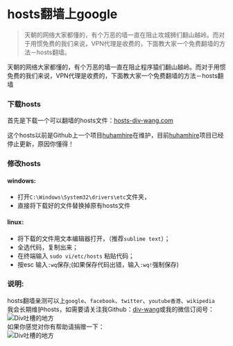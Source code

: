 # hosts翻墙上google

>天朝的网络大家都懂的，有个万恶的墙一直在阻止攻城狮们翻山越岭。而对于用惯免费的我们来说，VPN代理是收费的，下面教大家一个免费翻墙的方法－hosts翻墙。

天朝的网络大家都懂的，有个万恶的墙一直在阻止程序猿们翻山越岭。而对于用惯免费的我们来说，VPN代理是收费的，下面教大家一个免费翻墙的方法－hosts翻墙


### 下载hosts
首先是下载一个可以翻墙的hosts文件：[hosts-div-wang.com](http://pan.baidu.com/s/1kTq1d1H)

这个hosts以前是Github上一个项目[huhamhire](https://github.com/huhamhire/huhamhire-hosts)在维护，目前[huhamhire](https://github.com/huhamhire/huhamhire-hosts)项目已经停止更新，原因你懂得！


### 修改hosts
#### windows:
* 打开`C:\Windows\System32\drivers\etc`文件夹，
* 直接将下载好的文件替换掉原有hosts文件

#### linux:
* 将下载的文件用文本编辑器打开，（推荐`sublime text`）；
* 全选代码，复制出来；  
* 在终端输入 `sudo vi/etc/hosts` 粘贴代码；
* 按esc 输入`:wq`保存;(如果保存代码出错，输入`:wq!`强制保存)

### 说明:
hosts翻墙亲测可以上`google`、`facebook`、`twitter`、`youtube香港`、`wikipedia`  
我会长期维护hosts，如需要请关注我Github：[div-wang](https://github.com/div-wang)或我的微信订阅号：
![Div吐槽的地方](../static/img/qrcode_for_gh_f13c307045b7_430.jpg)  
如果你感觉对你有帮助请捐赠一下：  
![Div吐槽的地方](
https://mmbiz.qlogo.cn/mmbiz/eHSDtyLjkGHNVWVLOMVvTXRnyOaMicJibLibRPib7S1dNKGv7InjaTt73AAp5aMc1ATnh7N3G9wjY3cP9wxg1MUHfQ/0?wx_fmt=jpeg)

